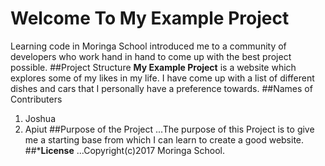 # **Welcome To My Example Project**
Learning code in Moringa School introduced me to a community of developers who work hand in hand to come up with the best project possible.
##Project Structure
**My Example Project** is a website which explores some of my likes in my life. I have come up with a list of different dishes and cars that I personally have a preference towards.
##Names of Contributers
1. Joshua
2. Apiut
##Purpose of the Project
...The purpose of this Project is to give me a starting base from which I can learn to create a good website.
##***License**
 ...Copyright(c)2017 Moringa School.
